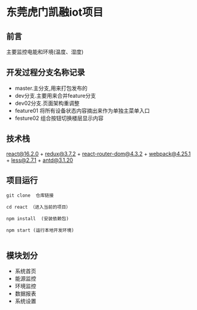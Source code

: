 # 东莞虎门凯融iot项目

## 前言
主要监控电能和环境(温度、湿度)

## 开发过程分支名称记录
- master.主分支,用来打包发布的
- dev分支.主要用来合并feature分支
- dev02分支.页面架构重调整
- feature01 将所有设备状态内容摘出来作为单独主菜单入口
- festure02 组合按钮切换楼层显示内容

## 技术栈

react@16.2.0 + redux@3.7.2 + react-router-dom@4.3.2 + webpack@4.25.1 + less@2.7.1 + antd@3.1.20



## 项目运行

```
git clone  仓库链接

cd react （进入当前的项目）

npm install  (安装依赖包)

npm start (运行本地开发环境)


```

## 模块划分

- 系统首页
- 能源监控
- 环境监控
- 数据报表
- 系统设置


